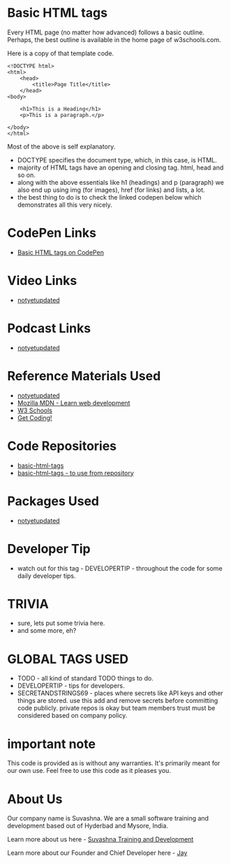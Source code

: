 # Basic HTML tags

Every HTML page (no matter how advanced) follows a basic outline. Perhaps, the best outline is available in the home page of w3schools.com. 

Here is a copy of that template code. 

    <!DOCTYPE html>
    <html>
        <head>
            <title>Page Title</title>
        </head>
    <body>

        <h1>This is a Heading</h1>
        <p>This is a paragraph.</p>

    </body>
    </html>

Most of the above is self explanatory. 

* DOCTYPE specifies the document type, which, in this case, is HTML.
* majority of HTML tags have an opening and closing tag. html, head and so on.
* along with the above essentials like h1 (headings) and p (paragraph) we also end up using img (for images), href (for links) and lists, a lot. 
* the best thing to do is to check the linked codepen below which demonstrates all this very nicely.

# CodePen Links

* [Basic HTML tags on CodePen](https://codepen.io/jay-pancodu/pen/PoZwgpZ)

# Video Links

* [notyetupdated](Link)

# Podcast Links

* [notyetupdated](Link)

# Reference Materials Used 

* [notyetupdated](Link)
* [Mozilla MDN - Learn web development](https://developer.mozilla.org/en-US/docs/Learn)
* [W3 Schools](https://www.w3schools.com)
* [Get Coding!](https://getcodingkids.com/missions/)

# Code Repositories

* [basic-html-tags](https://github.com/Jay-study-nildana/Tutorials/tree/master/WebCode/basic-html-tags/basic-html-tags) 
* [basic-html-tags - to use from repository](../WebCode/basic-html-tags/) 

# Packages Used 

* [notyetupdated](Link)

# Developer Tip 

* watch out for this tag - DEVELOPERTIP - throughout the code for some daily developer tips.

# TRIVIA 

* sure, lets put some trivia here.
* and some more, eh?

# GLOBAL TAGS USED

* TODO - all kind of standard TODO things to do. 
* DEVELOPERTIP - tips for developers.
* SECRETANDSTRINGS69 - places where secrets like API keys and other things are stored. use this add and remove secrets before committing code publicly. private repos is okay but team members trust must be considered based on company policy. 

# important note 

This code is provided as is without any warranties. It's primarily meant for our own use. Feel free to use this code as it pleases you.

# About Us

Our company name is Suvashna. We are a small software training and development based out of Hyderbad and Mysore, India. 

Learn more about us here - [Suvashna Training and Development](https://suvashna.com)

Learn more about our Founder and Chief Developer here - [Jay](http://thechalakas.com)